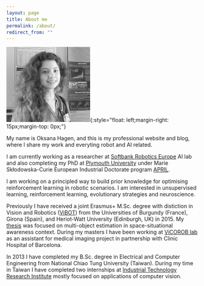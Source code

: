 ```yaml
---
layout: page
title: About me
permalink: /about/
redirect_from: ""
---
```


![avatar](me_.png){:style="float: left;margin-right: 15px;margin-top: 0px;"}

My name is Oksana Hagen, and this is my professional website and blog, where I share my work and everyting robot and AI related. 

I am currently working as a researcher at [Softbank Robotics Europe](https://www.softbankrobotics.com/emea/en) AI lab and also completing my PhD at [Plymouth University](https://www.plymouth.ac.uk/research/robotics-neural-systems/people) under Marie Skłodowska-Curie European Industrial Doctorate program [APRIL](https://www.fose1.plymouth.ac.uk/socem/crns/april/#Home). 

I am working on a principled way to build prior knowledge for optimising reinforcement learning in robotic scenarios. I am interested in unsupervised learning, reinforcement learning, evolutionary strategies and neuroscience.

Previously I have received a joint Erasmus+ M.Sc. degree with distiction in Vision and Robotics ([ViBOT](https://www.vibot.org/)) from the Universities of Burgundy (France), Girona (Spain), and Heriot-Watt University (Edinburgh, UK) in 2015. My [thesis](https://ieeexplore.ieee.org/document/7500627) was focused on multi-object estimation in space-situational awareness context. During my masters I have been working at [ViCOROB lab](https://vicorob.udg.edu/) as an assistant for medical imaging project in partnership with Clinic Hospital of Barcelona. 

In 2013 I have completed my B.Sc. degree in Electrical and Computer Engineering from National Chiao Tung University (Taiwan). During my time in Taiwan I have completed two internships at [Industrial Technology Research Institute](https://www.itri.org.tw/eng/) mostly focused on applications of computer vision.


